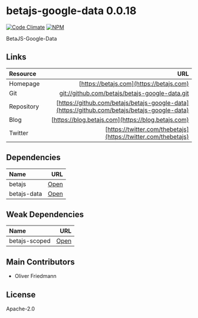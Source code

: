 # betajs-google-data 0.0.18
[![Code Climate](https://codeclimate.com/github/betajs/betajs-google-data/badges/gpa.svg)](https://codeclimate.com/github/betajs/betajs-google-data)
[![NPM](https://img.shields.io/npm/v/betajs-google-data.svg?style=flat)](https://www.npmjs.com/package/betajs-google-data)


BetaJS-Google-Data












## Links
| Resource   | URL |
| :--------- | --: |
| Homepage   | [https://betajs.com](https://betajs.com) |
| Git        | [git://github.com/betajs/betajs-google-data.git](git://github.com/betajs/betajs-google-data.git) |
| Repository | [https://github.com/betajs/betajs-google-data](https://github.com/betajs/betajs-google-data) |
| Blog       | [https://blog.betajs.com](https://blog.betajs.com) | 
| Twitter    | [https://twitter.com/thebetajs](https://twitter.com/thebetajs) | 
 






## Dependencies
| Name | URL |
| :----- | -------: |
| betajs | [Open](https://github.com/betajs/betajs) |
| betajs-data | [Open](https://github.com/betajs/betajs-data) |


## Weak Dependencies
| Name | URL |
| :----- | -------: |
| betajs-scoped | [Open](https://github.com/betajs/betajs-scoped) |


## Main Contributors

- Oliver Friedmann

## License

Apache-2.0







